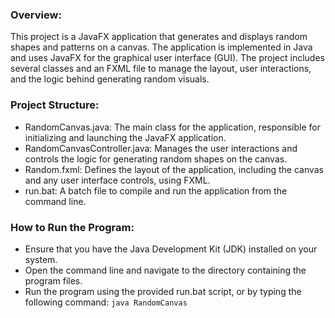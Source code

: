 ### Overview:

This project is a JavaFX application that generates and displays random shapes and patterns on a canvas.
The application is implemented in Java and uses JavaFX for the graphical user interface (GUI).
The project includes several classes and an FXML file to manage the layout, user interactions, and the logic behind generating random visuals.

### Project Structure:

* RandomCanvas.java: The main class for the application, responsible for initializing and launching the JavaFX application.
* RandomCanvasController.java: Manages the user interactions and controls the logic for generating random shapes on the canvas.
* Random.fxml: Defines the layout of the application, including the canvas and any user interface controls, using FXML.
* run.bat: A batch file to compile and run the application from the command line.

### How to Run the Program:

* Ensure that you have the Java Development Kit (JDK) installed on your system.
* Open the command line and navigate to the directory containing the program files.
* Run the program using the provided run.bat script, or by typing the following command: `java RandomCanvas`
